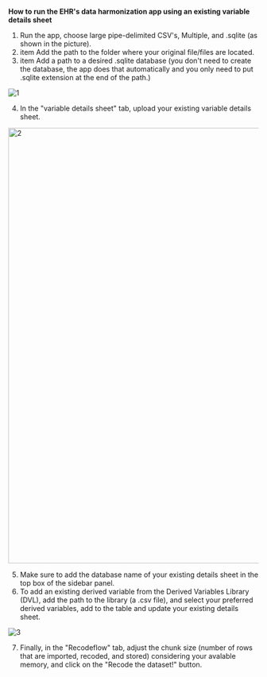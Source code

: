 **How to run the EHR's data harmonization app using an existing variable details sheet**

1. Run the app, choose large pipe-delimited CSV's, Multiple, and .sqlite (as shown in the picture).
2. item Add the path to the folder where your original file/files are located.
3. item Add a path to a desired .sqlite database (you don't need to create the database, the app does that automatically and you only need to put .sqlite extension at the end of the path.)

![1](https://github.com/ArianAminoleslami/OHDP-Q/assets/137816738/05553d72-bd3b-4502-a678-44fa05dfadbc)

4. In the "variable details sheet" tab, upload your existing variable details sheet.

<img width="877" alt="2" src="https://github.com/ArianAminoleslami/OHDP-Q/assets/137816738/e756a6b1-7fa6-4ce7-8eb3-4564a55151df">

5. Make sure to add the database name of your existing details sheet in the top box of the sidebar panel.
6. To add an existing derived variable from the Derived Variables Library (DVL), add the path to the library (a .csv file), and select your preferred derived variables, add to the table and update your existing details sheet.

![3](https://github.com/ArianAminoleslami/OHDP-Q/assets/137816738/c9e16328-7dc7-413b-a182-fbc683d142a4)

7. Finally, in the "Recodeflow" tab, adjust the chunk size (number of rows that are imported, recoded, and stored) considering your avalable memory, and click on the "Recode the dataset!" button. 
